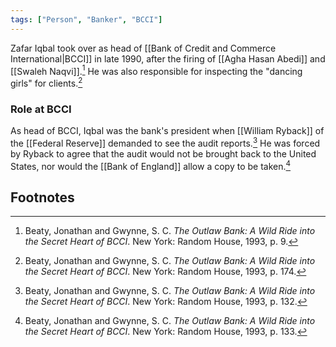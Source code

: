 ```yaml
---
tags: ["Person", "Banker", "BCCI"]
---
```

Zafar Iqbal took over as head of [[Bank of Credit and Commerce International|BCCI]] in late 1990, after the firing of [[Agha Hasan Abedi]] and [[Swaleh Naqvi]].[^1] He was also responsible for inspecting the "dancing girls" for clients.[^2]

### Role at BCCI

As head of BCCI, Iqbal was the bank's president when [[William Ryback]] of the [[Federal Reserve]] demanded to see the audit reports.[^3] He was forced by Ryback to agree that the audit would not be brought back to the United States, nor would the [[Bank of England]] allow a copy to be taken.[^4]

## Footnotes

[^1]: Beaty, Jonathan and Gwynne, S. C. *The Outlaw Bank: A Wild Ride into the Secret Heart of BCCI*. New York: Random House, 1993, p. 9.
[^2]: Beaty, Jonathan and Gwynne, S. C. *The Outlaw Bank: A Wild Ride into the Secret Heart of BCCI*. New York: Random House, 1993, p. 174.
[^3]: Beaty, Jonathan and Gwynne, S. C. *The Outlaw Bank: A Wild Ride into the Secret Heart of BCCI*. New York: Random House, 1993, p. 132.
[^4]: Beaty, Jonathan and Gwynne, S. C. *The Outlaw Bank: A Wild Ride into the Secret Heart of BCCI*. New York: Random House, 1993, p. 133.
[^5]: Beaty, Jonathan and Gwynne, S. C. *The Outlaw Bank: A Wild Ride into the Secret Heart of BCCI*. New York: Random House, 1993, p. 393.
